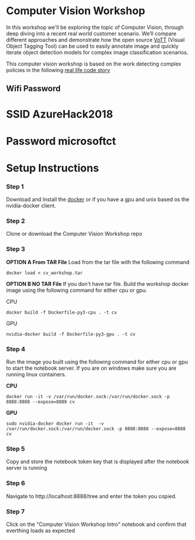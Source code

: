 # Computer Vision Workshop
In this workshop we'll be exploring the topic of Computer Vision, through deep diving into a recent real world customer scenario. We’ll compare different approaches and demonstrate how the open source [VoTT](github.com/Microsoft/VoTT) (Visual Object Tagging Tool) can be used to easily annotate image and quickly iterate object detection models for complex image classification scenarios. 
 
This computer vision workshop is based on the work detecting complex policies in the following [real life code story](https://www.microsoft.com/developerblog/2017/07/31/using-object-detection-complex-image-classification-scenarios/)

## Wifi Password
# SSID AzureHack2018
# Password microsoftct


# Setup Instructions
### Step 1 
Download and Install the [docker](https://www.docker.com) or if you have a gpu and unix based os the nvidia-docker client.

### Step 2 
Clone or download the Computer Vision Workshop repo

### Step 3 

**OPTION A From TAR File**
Load from the tar file with the following command 
```
docker load < cv_workshop.tar
```

**OPTION B NO TAR File**
If you don't have tar file. Build the workshop docker image using the following command for either cpu or gpu.

CPU
```
docker build -f Dockerfile-py3-cpu . -t cv
```

GPU
```
nvidia-docker build -f Dockerfile-py3-gpu . -t cv
```
### Step 4
Run the image you built using the following command for either cpu or gpu to start the notebook server. If you are on windows make sure you are running linux containers.

**CPU**
```
docker run -it -v /var/run/docker.sock:/var/run/docker.sock -p 8888:8888 --expose=8888 cv
```

**GPU**
```
sudo nvidia-docker docker run -it  -v /var/run/docker.sock:/var/run/docker.sock -p 8888:8888 --expose=8888 cv
```

### Step 5 
Copy and store the notebook token key that is displayed after the notebook server is running

### Step 6
Navigate to http://localhost:8888/tree and enter the token you copied.

### Step 7 
Click on the "Computer Vision Workshop Intro" notebook and confirm that everthing loads as expected
